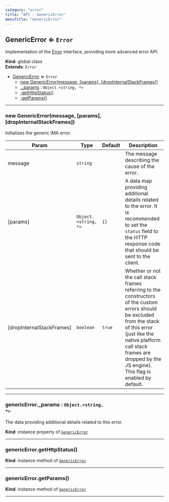 ```yaml
---
category: "error"
title: "API - GenericError"
menuTitle: "GenericError"
---
```


## GenericError ⇐ <code>Error</code>&nbsp;<a name="GenericError" href="https://github.com/seznam/ima/tree/17.6.0/error/GenericError.js#L24" target="_blank"><span class="icon"><i class="fas fa-external-link-alt fa-xs"></i></span></a>
Implementation of the [Error](Error) interface, providing more advanced
error API.

**Kind**: global class  
**Extends**: <code>Error</code>  

* [GenericError](#GenericError) ⇐ <code>Error</code>
    * [new GenericError(message, [params], [dropInternalStackFrames])](#new_GenericError_new)
    * [._params](#GenericError+_params) : <code>Object.&lt;string, \*&gt;</code>
    * [.getHttpStatus()](#GenericError+getHttpStatus)
    * [.getParams()](#GenericError+getParams)


* * *

### new GenericError(message, [params], [dropInternalStackFrames])&nbsp;<a name="new_GenericError_new"></a>
Initializes the generic IMA error.


| Param | Type | Default | Description |
| --- | --- | --- | --- |
| message | <code>string</code> |  | The message describing the cause of the error. |
| [params] | <code>Object.&lt;string, \*&gt;</code> | <code>{}</code> | A data map providing additional        details related to the error. It is recommended to set the        <code>status</code> field to the HTTP response code that should be sent        to the client. |
| [dropInternalStackFrames] | <code>boolean</code> | <code>true</code> | Whether or not the call stack        frames referring to the constructors of the custom errors should        be excluded from the stack of this error (just like the native        platform call stack frames are dropped by the JS engine).        This flag is enabled by default. |


* * *

### genericError.\_params : <code>Object.&lt;string, \*&gt;</code>&nbsp;<a name="GenericError+_params" href="https://github.com/seznam/ima/tree/17.6.0/error/GenericError.js#L32" target="_blank"><span class="icon"><i class="fas fa-external-link-alt fa-xs"></i></span></a>
The data providing additional details related to this error.

**Kind**: instance property of [<code>GenericError</code>](#GenericError)  

* * *

### genericError.getHttpStatus()&nbsp;<a name="GenericError+getHttpStatus" href="https://github.com/seznam/ima/tree/17.6.0/error/GenericError.js#L38" target="_blank"><span class="icon"><i class="fas fa-external-link-alt fa-xs"></i></span></a>
**Kind**: instance method of [<code>GenericError</code>](#GenericError)  

* * *

### genericError.getParams()&nbsp;<a name="GenericError+getParams" href="https://github.com/seznam/ima/tree/17.6.0/error/GenericError.js#L45" target="_blank"><span class="icon"><i class="fas fa-external-link-alt fa-xs"></i></span></a>
**Kind**: instance method of [<code>GenericError</code>](#GenericError)  

* * *

